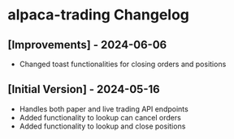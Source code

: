 # alpaca-trading Changelog

## [Improvements] - 2024-06-06

- Changed toast functionalities for closing orders and positions

## [Initial Version] - 2024-05-16

- Handles both paper and live trading API endpoints
- Added functionality to lookup can cancel orders
- Added functionality to lookup and close positions
